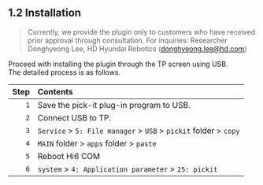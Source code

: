 ﻿## 1.2 Installation

> Currently, we provide the plugin only to customers who have received prior approval through consultation.
For inquiries: Researcher Donghyeong Lee, HD Hyundai Robotics (donghyeong.lee@hd.com)  


Proceed with installing the plugin through the TP screen using USB.  
The detailed process is as follows.  


|Step|Contents|
|---: |:---|
| `1` | Save the pick-it plug-in program to USB. |
| `2` | Connect USB to TP. |
| `3` | `Service` > `5: File manager` > `USB` > `pickit` folder > `copy` |
| `4` | `MAIN` folder > `apps` folder > `paste` |
| `5` | Reboot Hi6 COM |
| `6` | `system` > `4: Application parameter` > `25: pickit` |
